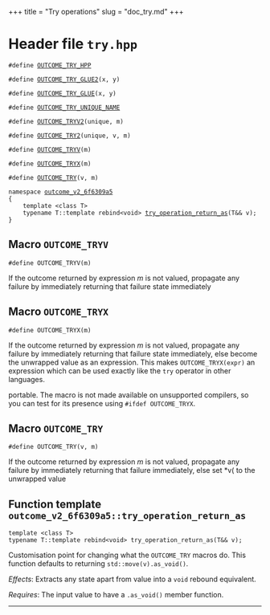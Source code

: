 +++
title = "Try operations"
slug = "doc_try.md"
+++
# Header file `try.hpp`<a id="try.hpp"></a>

<pre><code class="language-cpp">#define <a href='doc_try.md#try.hpp'>OUTCOME_TRY_HPP</a>

#define <a href='doc_try.md#try.hpp'>OUTCOME_TRY_GLUE2</a>(x, y)

#define <a href='doc_try.md#try.hpp'>OUTCOME_TRY_GLUE</a>(x, y)

#define <a href='doc_try.md#try.hpp'>OUTCOME_TRY_UNIQUE_NAME</a>

#define <a href='doc_try.md#try.hpp'>OUTCOME_TRYV2</a>(unique, m)

#define <a href='doc_try.md#try.hpp'>OUTCOME_TRY2</a>(unique, v, m)

#define <a href='doc_try.md#OUTCOME_TRYV'>OUTCOME_TRYV</a>(m)

#define <a href='doc_try.md#OUTCOME_TRYX'>OUTCOME_TRYX</a>(m)

#define <a href='doc_try.md#OUTCOME_TRY'>OUTCOME_TRY</a>(v, m)

namespace <a href='doc_try.md#try.hpp'>outcome_v2_6f6309a5</a>
{
    template &lt;class T&gt;
    typename T::template rebind&lt;void&gt; <a href='doc_try.md#outcome_v2_6f6309a5::try_operation_return_as(T&&)'>try_operation_return_as</a>(T&amp;&amp; v);
}</code></pre>

## Macro `OUTCOME_TRYV`<a id="OUTCOME_TRYV"></a>

<pre><code class="language-cpp">#define OUTCOME_TRYV(m)</code></pre>

If the outcome returned by expression *m* is not valued, propagate any failure by immediately returning that failure state immediately

## Macro `OUTCOME_TRYX`<a id="OUTCOME_TRYX"></a>

<pre><code class="language-cpp">#define OUTCOME_TRYX(m)</code></pre>

If the outcome returned by expression *m* is not valued, propagate any failure by immediately returning that failure state immediately, else become the unwrapped value as an expression. This makes `OUTCOME_TRYX(expr)` an expression which can be used exactly like the `try` operator in other languages.

portable. The macro is not made available on unsupported compilers, so you can test for its presence using `#ifdef OUTCOME_TRYX`.

## Macro `OUTCOME_TRY`<a id="OUTCOME_TRY"></a>

<pre><code class="language-cpp">#define OUTCOME_TRY(v, m)</code></pre>

If the outcome returned by expression *m* is not valued, propagate any failure by immediately returning that failure immediately, else set \*v( to the unwrapped value

## Function template `outcome_v2_6f6309a5::try_operation_return_as`<a id="outcome_v2_6f6309a5::try_operation_return_as(T&&)"></a>

<pre><code class="language-cpp">template &lt;class T&gt;
typename T::template rebind&lt;void&gt; try_operation_return_as(T&amp;&amp; v);</code></pre>

Customisation point for changing what the `OUTCOME_TRY` macros do. This function defaults to returning `std::move(v).as_void()`.

*Effects*: Extracts any state apart from value into a `void` rebound equivalent.

*Requires*: The input value to have a `.as_void()` member function.

-----
